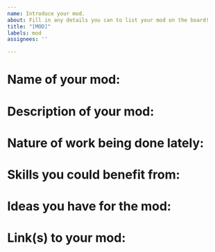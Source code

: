 ```yaml
---
name: Introduce your mod.
about: Fill in any details you can to list your mod on the board!
title: "[MOD]"
labels: mod
assignees: ''

---
```


# Name of your mod:

# Description of your mod:

# Nature of work being done lately:

# Skills you could benefit from:

# Ideas you have for the mod:

# Link(s) to your mod:
